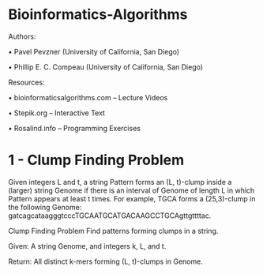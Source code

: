 # Bioinformatics-Algorithms
Authors:

• Pavel Pevzner (University of California, San Diego)

• Phillip E. C. Compeau (University of California, San Diego)

Resources:

• bioinformaticsalgorithms.com – Lecture Videos

• Stepik.org – Interactive Text

• Rosalind.info – Programming Exercises


# 1 - Clump Finding Problem
Given integers L and t, a string Pattern forms an (L, t)-clump inside a (larger) string Genome if there is an interval of Genome of length L in which Pattern appears at least t times. For example, TGCA forms a (25,3)-clump in the following Genome: gatcagcataagggtcccTGCAATGCATGACAAGCCTGCAgttgttttac.

Clump Finding Problem
Find patterns forming clumps in a string.

Given: A string Genome, and integers k, L, and t.

Return: All distinct k-mers forming (L, t)-clumps in Genome.
